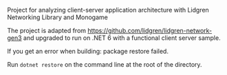 Project for analyzing client-server application architecture with Lidgren Networking Library and Monogame

The project is adapted from https://github.com/lidgren/lidgren-network-gen3 and upgraded to run on .NET 6 with a functional client server sample.

If you get an error when building: package restore failed.

Run `dotnet restore` on the command line at the root of the directory.